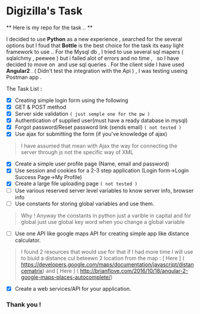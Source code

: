 # Digizilla's Task

** Here is my repo for the task .. **

I decided to use **Python** as a new experience , searched for the several options but I foud that **Bottle** is the best choice for the task its easy light framework to use ..
For the Mysql db , I tried to use several sql mapers ( sqlalchmy , peewee ) but i failed alot of errors and no time ,  
so I have decided to move on  and use sql queries .
For the client side I have used **Angular2** . ( Didn't test the integration with the Api ) , I was testing useing Postman app .

The Task List : 

- [x] Creating simple login form using the following
- [x] GET & POST method
- [x] Server side validation `( just semple one for the pw )`
- [x] Authentication of supplied user(must have a ready database in mysql)
- [x] Forgot password/Reset password link (sends email) `( not tested )`
- [x] Use ajax for submitting the form (if you've knowledge of ajax)
> I have assumed that mean with Ajax the way for connecting the server through js not the specific way of XML
- [x] Create a simple user profile page (Name, email and password)
- [x] Use session and cookies for a 2-3 step application (Login form->Login Success Page->My Profile) 
- [x] Create a large file uploading page `( not tested )`
- [ ] Use various reserved server level variables to know server info, browser info 
- [ ] Use constants for storing global variables and use them.
> Why ! Anyway the constants in python just a varible in capital and for global just use global key word when you change a global variable
- [ ] Use one API like google maps API for creating simple app like distance calculator.
> I found 2 resources that would use for that if I had more time I will use to biuld a distance cul beteewn 2 location from the map :
[ Here ] ( https://developers.google.com/maps/documentation/javascript/distancematrix) and [ Here ] ( http://brianflove.com/2016/10/18/angular-2-google-maps-places-autocomplete/)
- [X] Create a web services/API for your application.



### Thank you !
